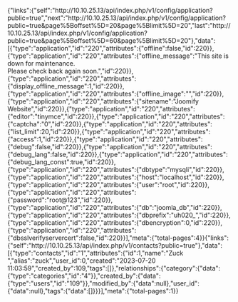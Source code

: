 {"links":{"self":"http:\/\/10.10.25.13\/api\/index.php\/v1\/config\/application?public=true","next":"http:\/\/10.10.25.13\/api\/index.php\/v1\/config\/application?public=true&page%5Boffset%5D=20&page%5Blimit%5D=20","last":"http:\/\/10.10.25.13\/api\/index.php\/v1\/config\/application?public=true&page%5Boffset%5D=60&page%5Blimit%5D=20"},"data":[{"type":"application","id":"220","attributes":{"offline":false,"id":220}},{"type":"application","id":"220","attributes":{"offline_message":"This site is down for maintenance.<br>Please check back again soon.","id":220}},{"type":"application","id":"220","attributes":{"display_offline_message":1,"id":220}},{"type":"application","id":"220","attributes":{"offline_image":"","id":220}},{"type":"application","id":"220","attributes":{"sitename":"Joomify Website","id":220}},{"type":"application","id":"220","attributes":{"editor":"tinymce","id":220}},{"type":"application","id":"220","attributes":{"captcha":"0","id":220}},{"type":"application","id":"220","attributes":{"list_limit":20,"id":220}},{"type":"application","id":"220","attributes":{"access":1,"id":220}},{"type":"application","id":"220","attributes":{"debug":false,"id":220}},{"type":"application","id":"220","attributes":{"debug_lang":false,"id":220}},{"type":"application","id":"220","attributes":{"debug_lang_const":true,"id":220}},{"type":"application","id":"220","attributes":{"dbtype":"mysqli","id":220}},{"type":"application","id":"220","attributes":{"host":"localhost","id":220}},{"type":"application","id":"220","attributes":{"user":"root","id":220}},{"type":"application","id":"220","attributes":{"password":"root@123","id":220}},{"type":"application","id":"220","attributes":{"db":"joomla_db","id":220}},{"type":"application","id":"220","attributes":{"dbprefix":"uh020_","id":220}},{"type":"application","id":"220","attributes":{"dbencryption":0,"id":220}},{"type":"application","id":"220","attributes":{"dbsslverifyservercert":false,"id":220}}],"meta":{"total-pages":4}}{"links":{"self":"http:\/\/10.10.25.13\/api\/index.php\/v1\/contacts?public=true"},"data":[{"type":"contacts","id":"1","attributes":{"id":1,"name":"Zuck ","alias":"zuck","user_id":0,"created":"2023-07-20 11:03:59","created_by":109,"tags":[]},"relationships":{"category":{"data":{"type":"categories","id":"4"}},"created_by":{"data":{"type":"users","id":"109"}},"modified_by":{"data":null},"user_id":{"data":null},"tags":{"data":[]}}}],"meta":{"total-pages":1}}